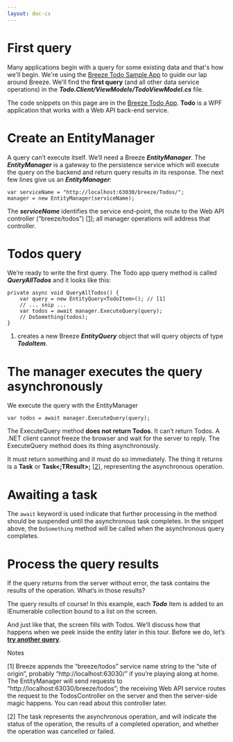 ```yaml
---
layout: doc-cs
---
```


# First query

Many applications begin with a query for some existing data and that's how we'll begin. We're using the [Breeze Todo Sample App](/breeze-sharp/samples) to guide our lap around Breeze. We'll find the **first query** (and all other data service operations) in the ***Todo.Client/ViewModels/TodoViewModel.cs*** file.

The code snippets on this page are in the [Breeze Todo App](/breeze-sharp/samples).
**Todo** is a WPF application that works with a Web API back-end service.

# Create an EntityManager

A query can’t execute itself. We’ll need a Breeze ***EntityManager***. The ***EntityManager*** is a gateway to the persistence service which will execute the query on the backend and return query results in its response. The next few lines give us an ***EntityManager***:
	
	var serviceName = "http://localhost:63030/breeze/Todos/";
    manager = new EntityManager(serviceName);


The ***serviceName*** identifies the service end-point, the route to the Web API controller (“breeze/todos”) [<a href="#note1">1</a>]; all manager operations will address that controller.

# Todos query

We’re ready to write the first query. The Todo app query method is called ***QueryAllTodos*** and it looks like this:
	
	private async void QueryAllTodos() {
	    var query = new EntityQuery<TodoItem>(); // [1]	    
		// ... snip ...
	    var todos = await manager.ExecuteQuery(query);
	    // DoSomething(todos);
	}

1. creates a new Breeze ***EntityQuery*** object that will query objects of type ***TodoItem***.

# The manager executes the query asynchronously

We execute the query with the EntityManager
	
	var todos = await manager.ExecuteQuery(query);

The ExecuteQuery method **does not return Todos**. It can’t return Todos. A .NET client cannot freeze the browser and wait for the server to reply. The ExecuteQuery method does its thing asynchronously.

It must return something and it must do so immediately. The thing it returns is a **Task** or **Task<;TResult>;** [<a href="#note2">2</a>], representing the asynchronous operation.

# Awaiting a task

The `await` keyword is used indicate that further processing in the method should be suspended until the asynchronous task completes.  In the snippet above, the `DoSomething` method will be called when the asynchronous query completes.

# Process the query results

If the query returns from the server without error, the task contains the results of the operation. What’s in those results?

The query results of course! In this example, each ***Todo*** item is added to an IEnumerable collection bound to a list on the screen.

And just like that, the screen fills with Todos.  We’ll discuss how that happens when we peek inside the entity later in this tour. Before we do, let’s [**try another query**](/breeze-sharp-documentation/query-filter).

Notes

<a name="note1"></a>
[1] Breeze appends the “breeze/todos” service name string to the “site of origin”, probably “http://localhost:63030/” if you’re playing along at home. The EntityManager will send requests to “http://localhost:63030/breeze/todos”; the receiving Web API service routes the request to the TodosController on the server and then the server-side magic happens. You can read about this controller later.

<a name="note2"></a>
[2] The task represents the asynchronous operation, and will indicate the status of the operation, the results of a completed operation, and whether the operation was cancelled or failed.